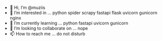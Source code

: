 - 👋 Hi, I’m @muziis
- 👀 I’m interested in ...
  python 
  spider
  scrapy
  fastapi
  flask
  uvicorn
  gunicorn
  nginx
- 🌱 I’m currently learning ...
  python
  fastapi
  uvicorn
  gunicorn
- 💞️ I’m looking to collaborate on ...
  nope
- 📫 How to reach me ...
  do not disturb
<!---
muziis/muziis is a ✨ special ✨ repository because its `README.md` (this file) appears on your GitHub profile.
You can click the Preview link to take a look at your changes.
--->
